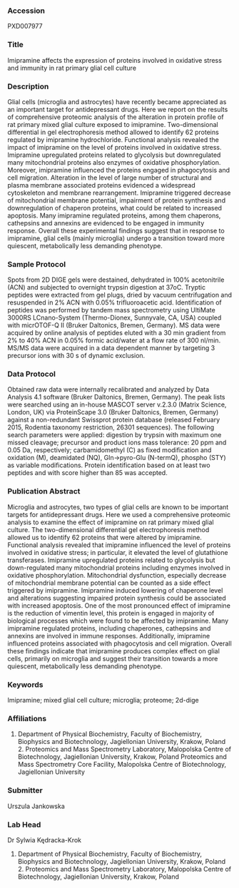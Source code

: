 ### Accession
PXD007977

### Title
Imipramine affects the expression of proteins involved in oxidative stress and immunity in rat primary glial cell culture

### Description
Glial cells (microglia and astrocytes) have recently became appreciated as an important target for antidepressant drugs. Here we report on the results of comprehensive proteomic analysis of the alteration in protein profile of rat primary mixed glial culture exposed to imipramine. Two-dimensional differential in gel electrophoresis method allowed to identify 62 proteins regulated by imipramine hydrochloride. Functional analysis revealed the impact of imipramine on the level of proteins involved in oxidative stress. Imipramine upregulated proteins related to glycolysis but downregulated many mitochondrial proteins also enzymes of oxidative phosphorylation. Moreover, imipramine influenced the proteins engaged in phagocytosis and cell migration. Alteration in the level of large number of structural and plasma membrane associated proteins evidenced a widespread cytoskeleton and membrane rearrangement. Imipramine triggered decrease of mitochondrial membrane potential, impairment of protein synthesis and downregulation of chaperon proteins, what could be related to increased apoptosis. Many imipramine regulated proteins, among them chaperons, cathepsins and annexins are evidenced to be engaged in immunity response. Overall these experimental findings suggest that in response to imipramine, glial cells (mainly microglia) undergo a transition toward more quiescent, metabolically less demanding phenotype.

### Sample Protocol
Spots from 2D DIGE gels were destained, dehydrated in 100% acetonitrile (ACN) and subjected to overnight trypsin digestion at 37oC. Tryptic peptides were extracted from gel plugs, dried by vacuum centrifugation and resuspended in 2% ACN with 0.05% trifluoroacetic acid. Identification of peptides was performed by tandem mass spectrometry using UltiMate 3000RS LCnano-System (Thermo-Dionex, Sunnyvale, CA, USA) coupled with micrOTOF-Q II (Bruker Daltonics, Bremen, Germany). MS data were acquired by online analysis of peptides eluted with a 30 min gradient from 2% to 40% ACN in 0.05% formic acid/water at a flow rate of 300 nl/min. MS/MS data were acquired in a data dependent manner by targeting 3 precursor ions with 30 s of dynamic exclusion.

### Data Protocol
Obtained raw data were internally recalibrated and analyzed by Data Analysis 4.1 software (Bruker Daltonics, Bremen, Germany). The peak lists were searched using an in-house MASCOT server v.2.3.0 (Matrix Science, London, UK) via ProteinScape 3.0 (Bruker Daltonics, Bremen, Germany) against a non-redundant Swissprot protein database (released February 2015, Rodentia taxonomy restriction, 26301 sequences). The following search parameters were applied: digestion by trypsin with maximum one missed cleavage; precursor and product ions mass tolerance: 20 ppm and 0.05 Da, respectively; carbamidomethyl (C) as fixed modification and oxidation (M), deamidated (NQ), Gln→pyro-Glu (N-termQ), phospho (STY) as variable modifications. Protein identification based on at least two peptides and with score higher than 85 was accepted.

### Publication Abstract
Microglia and astrocytes, two types of glial cells are known to be important targets for antidepressant drugs. Here we used a comprehensive proteomic analysis to examine the effect of imipramine on rat primary mixed glial culture. The two-dimensional differential gel electrophoresis method allowed us to identify 62 proteins that were altered by imipramine. Functional analysis revealed that imipramine influenced the level of proteins involved in oxidative stress; in particular, it elevated the level of glutathione transferases. Imipramine upregulated proteins related to glycolysis but down-regulated many mitochondrial proteins including enzymes involved in oxidative phosphorylation. Mitochondrial dysfunction, especially decrease of mitochondrial membrane potential can be counted as a side effect triggered by imipramine. Imipramine induced lowering of chaperone level and alterations suggesting impaired protein synthesis could be associated with increased apoptosis. One of the most pronounced effect of imipramine is the reduction of vimentin level, this protein is engaged in majority of biological processes which were found to be affected by imipramine. Many imipramine regulated proteins, including chaperones, cathepsins and annexins are involved in immune responses. Additionally, imipramine influenced proteins associated with phagocytosis and cell migration. Overall these findings indicate that imipramine produces complex effect on glial cells, primarily on microglia and suggest their transition towards a more quiescent, metabolically less demanding phenotype.

### Keywords
Imipramine; mixed glial cell culture; microglia; proteome; 2d-dige

### Affiliations
1. Department of Physical Biochemistry, Faculty of Biochemistry, Biophysics and Biotechnology, Jagiellonian University, Krakow, Poland 2. Proteomics and Mass Spectrometry Laboratory, Malopolska Centre of Biotechnology, Jagiellonian University, Krakow, Poland
Proteomics and Mass Spectrometry Core Facility, Malopolska Centre of Biotechnology, Jagiellonian University

### Submitter
Urszula Jankowska

### Lab Head
Dr Sylwia Kędracka-Krok
1. Department of Physical Biochemistry, Faculty of Biochemistry, Biophysics and Biotechnology, Jagiellonian University, Krakow, Poland 2. Proteomics and Mass Spectrometry Laboratory, Malopolska Centre of Biotechnology, Jagiellonian University, Krakow, Poland


